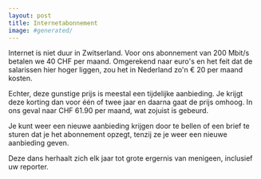 ```yaml
---
layout: post
title: Internetabonnement
image: #generated/
---
```


Internet is niet duur in Zwitserland. Voor ons abonnement van 200 Mbit/s betalen we 40 CHF per maand. Omgerekend naar euro's en het feit dat de salarissen hier hoger liggen, zou het in Nederland zo'n € 20 per maand kosten.

Echter, deze gunstige prijs is meestal een tijdelijke aanbieding. Je krijgt deze korting dan voor één of twee jaar en daarna gaat de prijs omhoog. In ons geval naar CHF 61.90 per maand, wat zojuist is gebeurd.

Je kunt weer een nieuwe aanbieding krijgen door te bellen of een brief te sturen dat je het abonnement opzegt, tenzij ze je weer een nieuwe aanbieding geven.

Deze dans herhaalt zich elk jaar tot grote ergernis van menigeen, inclusief uw reporter.
